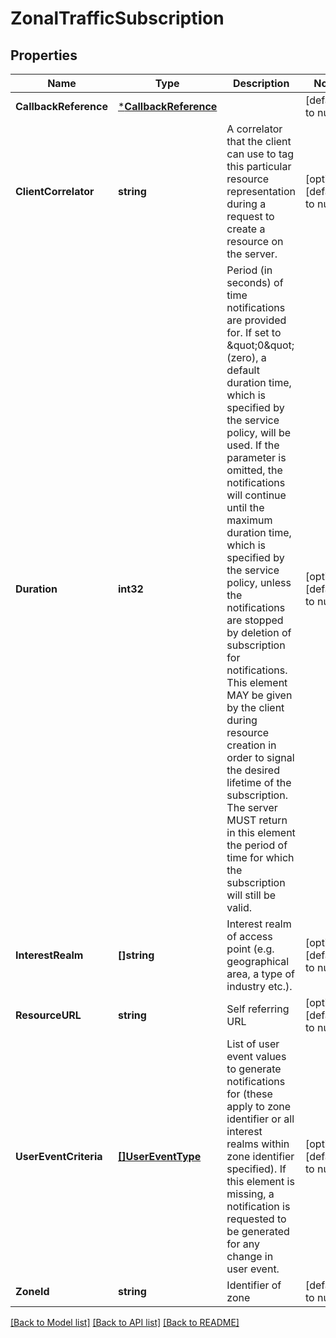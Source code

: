 # ZonalTrafficSubscription

## Properties
Name | Type | Description | Notes
------------ | ------------- | ------------- | -------------
**CallbackReference** | [***CallbackReference**](CallbackReference.md) |  | [default to null]
**ClientCorrelator** | **string** | A correlator that the client can use to tag this particular resource representation during a request to create a resource on the server. | [optional] [default to null]
**Duration** | **int32** | Period (in seconds) of time notifications are provided for. If set to \&quot;0\&quot; (zero), a default duration time, which is specified by the service policy, will be used. If the parameter is omitted, the notifications will continue until the maximum duration time, which is specified by the service policy, unless the notifications are stopped by deletion of subscription for notifications. This element MAY be given by the client during resource creation in order to signal the desired lifetime of the subscription. The server MUST return in this element the   period of time for which the subscription will still be valid. | [optional] [default to null]
**InterestRealm** | **[]string** | Interest realm of access point (e.g. geographical area, a type of industry etc.). | [optional] [default to null]
**ResourceURL** | **string** | Self referring URL | [optional] [default to null]
**UserEventCriteria** | [**[]UserEventType**](UserEventType.md) | List of user event values to generate notifications for (these apply to zone identifier or all interest realms within zone identifier specified). If this element is missing, a notification is requested to be generated for any change in user event. | [optional] [default to null]
**ZoneId** | **string** | Identifier of zone | [default to null]

[[Back to Model list]](../README.md#documentation-for-models) [[Back to API list]](../README.md#documentation-for-api-endpoints) [[Back to README]](../README.md)


